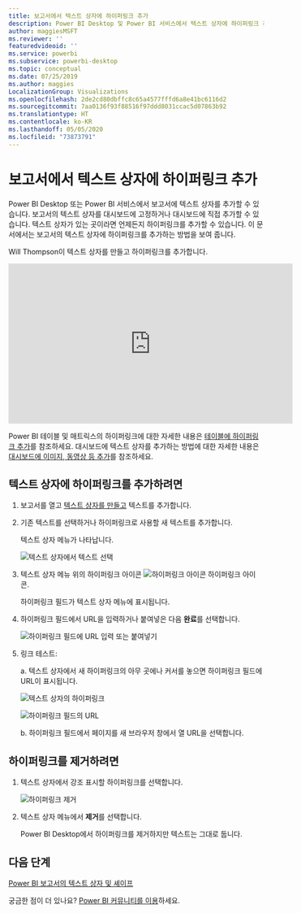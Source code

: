 ```yaml
---
title: 보고서에서 텍스트 상자에 하이퍼링크 추가
description: Power BI Desktop 및 Power BI 서비스에서 텍스트 상자에 하이퍼링크 추가
author: maggiesMSFT
ms.reviewer: ''
featuredvideoid: ''
ms.service: powerbi
ms.subservice: powerbi-desktop
ms.topic: conceptual
ms.date: 07/25/2019
ms.author: maggies
LocalizationGroup: Visualizations
ms.openlocfilehash: 2de2cd80dbffc8c65a4577fffd6a8e41bc6116d2
ms.sourcegitcommit: 7aa0136f93f88516f97ddd8031ccac5d07863b92
ms.translationtype: HT
ms.contentlocale: ko-KR
ms.lasthandoff: 05/05/2020
ms.locfileid: "73873791"
---
```

# <a name="add-a-hyperlink-to-a-text-box-in-a-report"></a>보고서에서 텍스트 상자에 하이퍼링크 추가
Power BI Desktop 또는 Power BI 서비스에서 보고서에 텍스트 상자를 추가할 수 있습니다. 보고서의 텍스트 상자를 대시보드에 고정하거나 대시보드에 직접 추가할 수 있습니다. 텍스트 상자가 있는 곳이라면 언제든지 하이퍼링크를 추가할 수 있습니다. 이 문서에서는 보고서의 텍스트 상자에 하이퍼링크를 추가하는 방법을 보여 줍니다. 


Will Thompson이 텍스트 상자를 만들고 하이퍼링크를 추가합니다. 

<iframe width="560" height="315" src="https://www.youtube.com/embed/_3q6VEBhGew#t=0m55s" frameborder="0" allowfullscreen></iframe>

Power BI 테이블 및 매트릭스의 하이퍼링크에 대한 자세한 내용은 [테이블에 하이퍼링크 추가](power-bi-hyperlinks-in-tables.md)를 참조하세요. 대시보드에 텍스트 상자를 추가하는 방법에 대한 자세한 내용은 [대시보드에 이미지, 동영상 등 추가](service-dashboard-add-widget.md)를 참조하세요. 

## <a name="to-add-a-hyperlink-to-a-text-box"></a>텍스트 상자에 하이퍼링크를 추가하려면
1. 보고서를 열고 [텍스트 상자를 만들고](power-bi-reports-add-text-and-shapes.md) 텍스트를 추가합니다. 
2. 기존 텍스트를 선택하거나 하이퍼링크로 사용할 새 텍스트를 추가합니다. 

   텍스트 상자 메뉴가 나타납니다.
   
   ![텍스트 상자에서 텍스트 선택](media/service-add-hyperlink-to-text-box/power-bi-hyperlink-new.png)
3. 텍스트 상자 메뉴 위의 하이퍼링크 아이콘 ![하이퍼링크 아이콘](media/service-add-hyperlink-to-text-box/power-bi-hyperlink-icon.png) 하이퍼링크 아이콘.

   하이퍼링크 필드가 텍스트 상자 메뉴에 표시됩니다.

4. 하이퍼링크 필드에서 URL을 입력하거나 붙여넣은 다음 **완료**를 선택합니다.
   
   ![하이퍼링크 필드에 URL 입력 또는 붙여넣기](media/service-add-hyperlink-to-text-box/power-bi-add-link.png)
5. 링크 테스트:  

   a. 텍스트 상자에서 새 하이퍼링크의 아무 곳에나 커서를 놓으면 하이퍼링크 필드에 URL이 표시됩니다.  
     
      ![텍스트 상자의 하이퍼링크](media/service-add-hyperlink-to-text-box/power-bi-test-link.png)
   
      ![하이퍼링크 필드의 URL](media/service-add-hyperlink-to-text-box/power-bi-hyperlink-edit.png)

   b. 하이퍼링크 필드에서 페이지를 새 브라우저 창에서 열 URL을 선택합니다.

## <a name="to-remove-the-hyperlink"></a>하이퍼링크를 제거하려면
1. 텍스트 상자에서 강조 표시할 하이퍼링크를 선택합니다.
   
     ![하이퍼링크 제거](media/service-add-hyperlink-to-text-box/power-bi-hyperlink-remove.png)
2. 텍스트 상자 메뉴에서 **제거**를 선택합니다. 

   Power BI Desktop에서 하이퍼링크를 제거하지만 텍스트는 그대로 둡니다.

## <a name="next-steps"></a>다음 단계
[Power BI 보고서의 텍스트 상자 및 셰이프](power-bi-reports-add-text-and-shapes.md)

궁금한 점이 더 있나요? [Power BI 커뮤니티를 이용](https://community.powerbi.com/)하세요.

